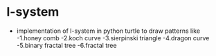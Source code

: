 # l-system
- implementation of l-system in python turtle to draw patterns like
-1.honey comb
-2.koch curve
-3.sierpinski triangle
-4.dragon curve
-5.binary fractal tree
-6.fractal tree
